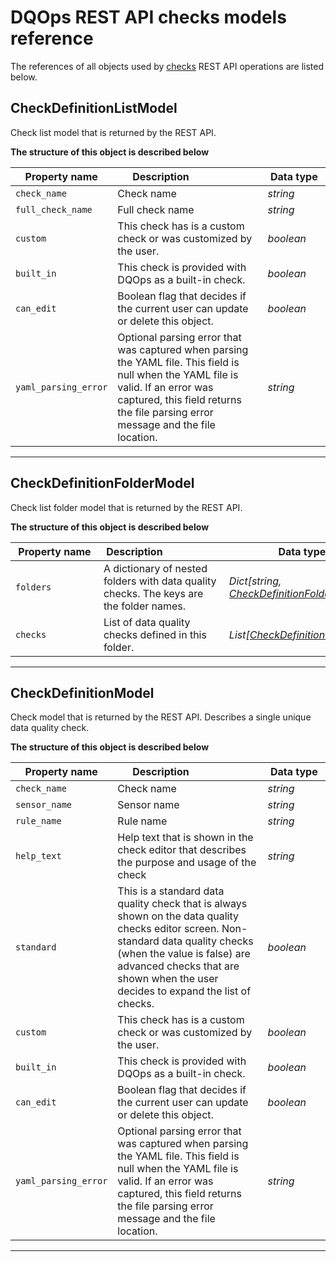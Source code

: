 # DQOps REST API checks models reference
The references of all objects used by [checks](/docs/client/operations/checks.md) REST API operations are listed below.


## CheckDefinitionListModel
Check list model that is returned by the REST API.


**The structure of this object is described below**


|&nbsp;Property&nbsp;name&nbsp;|&nbsp;Description&nbsp;&nbsp;&nbsp;&nbsp;&nbsp;&nbsp;&nbsp;&nbsp;&nbsp;&nbsp;&nbsp;&nbsp;&nbsp;&nbsp;&nbsp;&nbsp;&nbsp;&nbsp;&nbsp;&nbsp;&nbsp;|&nbsp;Data&nbsp;type&nbsp;|
|---------------|---------------------------------|-----------|
|<span class="no-wrap-code">`check_name`</span>|Check name|*string*|
|<span class="no-wrap-code">`full_check_name`</span>|Full check name|*string*|
|<span class="no-wrap-code">`custom`</span>|This check has is a custom check or was customized by the user.|*boolean*|
|<span class="no-wrap-code">`built_in`</span>|This check is provided with DQOps as a built-in check.|*boolean*|
|<span class="no-wrap-code">`can_edit`</span>|Boolean flag that decides if the current user can update or delete this object.|*boolean*|
|<span class="no-wrap-code">`yaml_parsing_error`</span>|Optional parsing error that was captured when parsing the YAML file. This field is null when the YAML file is valid. If an error was captured, this field returns the file parsing error message and the file location.|*string*|


___

## CheckDefinitionFolderModel
Check list folder model that is returned by the REST API.


**The structure of this object is described below**


|&nbsp;Property&nbsp;name&nbsp;|&nbsp;Description&nbsp;&nbsp;&nbsp;&nbsp;&nbsp;&nbsp;&nbsp;&nbsp;&nbsp;&nbsp;&nbsp;&nbsp;&nbsp;&nbsp;&nbsp;&nbsp;&nbsp;&nbsp;&nbsp;&nbsp;&nbsp;|&nbsp;Data&nbsp;type&nbsp;|
|---------------|---------------------------------|-----------|
|<span class="no-wrap-code">`folders`</span>|A dictionary of nested folders with data quality checks. The keys are the folder names.|*Dict[string, [CheckDefinitionFolderModel](\docs\client\models\checks.md#checkdefinitionfoldermodel)]*|
|<span class="no-wrap-code">`checks`</span>|List of data quality checks defined in this folder.|*List[[CheckDefinitionListModel](\docs\client\models\checks.md#checkdefinitionlistmodel)]*|


___

## CheckDefinitionModel
Check model that is returned by the REST API. Describes a single unique data quality check.


**The structure of this object is described below**


|&nbsp;Property&nbsp;name&nbsp;|&nbsp;Description&nbsp;&nbsp;&nbsp;&nbsp;&nbsp;&nbsp;&nbsp;&nbsp;&nbsp;&nbsp;&nbsp;&nbsp;&nbsp;&nbsp;&nbsp;&nbsp;&nbsp;&nbsp;&nbsp;&nbsp;&nbsp;|&nbsp;Data&nbsp;type&nbsp;|
|---------------|---------------------------------|-----------|
|<span class="no-wrap-code">`check_name`</span>|Check name|*string*|
|<span class="no-wrap-code">`sensor_name`</span>|Sensor name|*string*|
|<span class="no-wrap-code">`rule_name`</span>|Rule name|*string*|
|<span class="no-wrap-code">`help_text`</span>|Help text that is shown in the check editor that describes the purpose and usage of the check|*string*|
|<span class="no-wrap-code">`standard`</span>|This is a standard data quality check that is always shown on the data quality checks editor screen. Non-standard data quality checks (when the value is false) are advanced checks that are shown when the user decides to expand the list of checks.|*boolean*|
|<span class="no-wrap-code">`custom`</span>|This check has is a custom check or was customized by the user.|*boolean*|
|<span class="no-wrap-code">`built_in`</span>|This check is provided with DQOps as a built-in check.|*boolean*|
|<span class="no-wrap-code">`can_edit`</span>|Boolean flag that decides if the current user can update or delete this object.|*boolean*|
|<span class="no-wrap-code">`yaml_parsing_error`</span>|Optional parsing error that was captured when parsing the YAML file. This field is null when the YAML file is valid. If an error was captured, this field returns the file parsing error message and the file location.|*string*|


___

